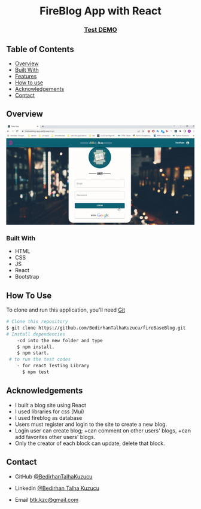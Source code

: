 



<h1 align="center">FireBlog App with React</h1>


<div align="center">
  <h3>
    <a href="https://sales-tax-app.netlify.app/">
      Test DEMO
    </a>
    
 
  </h3>
</div>

<!-- TABLE OF CONTENTS -->

## Table of Contents

- [Overview](#overview)
- [Built With](#built-with)
- [Features](#features)
- [How to use](#how-to-use)
- [Acknowledgements](#acknowledgements)
- [Contact](#contact)

<!-- OVERVIEW -->

## Overview

![screenshot](https://raw.githubusercontent.com/BedirhanTalhaKuzucu/fireBaseBlog/main/projectGif.gif)

### Built With

<!-- This section should list any major frameworks that you built your project using. Here are a few examples.-->

- HTML
- CSS
- JS
- React
- Bootstrap

## How To Use



To clone and run this application, you'll need [Git](https://git-scm.com) 
```bash
# Clone this repository
$ git clone https://github.com/BedirhanTalhaKuzucu/fireBaseBlog.git
# Install dependencies
    -cd into the new folder and type
    $ npm install. 
    $ npm start.
 # to run the test codes
    - for react Testing Library
      $ npm test
```

## Acknowledgements
- I built a blog site using React
- I used  libraries for css (Mui)
- I used fireblog as database
- Users must register and login to the site to create a new blog.
- Login user can create  blog;
    +can comment on other users' blogs,
    +can add favorites other users' blogs.
- Only the creator of each block can update, delete that block.

## Contact

- GitHub [@BedirhanTalhaKuzucu](https://github.com/BedirhanTalhaKuzucu)

- Linkedin [@Bedirhan Talha Kuzucu ](https://www.linkedin.com/in/bedirhan-talha-kuzucu-ab3099225/)
- Email btk.kzc@gmail.com

